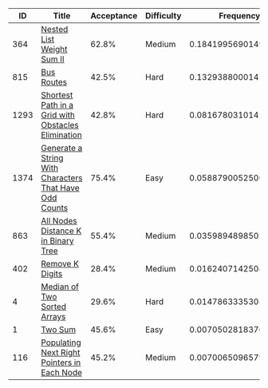 |ID|Title|Acceptance|Difficulty|Frequency|
|----|-----|----|---|---|
|364|[Nested List Weight Sum II]( https://leetcode.com/problems/nested-list-weight-sum-ii)|62.8%|Medium|0.1841995690149098|
|815|[Bus Routes]( https://leetcode.com/problems/bus-routes)|42.5%|Hard|0.1329388000145885|
|1293|[Shortest Path in a Grid with Obstacles Elimination]( https://leetcode.com/problems/shortest-path-in-a-grid-with-obstacles-elimination)|42.8%|Hard|0.08167803101426718|
|1374|[Generate a String With Characters That Have Odd Counts]( https://leetcode.com/problems/generate-a-string-with-characters-that-have-odd-counts)|75.4%|Easy|0.05887900525002278|
|863|[All Nodes Distance K in Binary Tree]( https://leetcode.com/problems/all-nodes-distance-k-in-binary-tree)|55.4%|Medium|0.03598948985031875|
|402|[Remove K Digits]( https://leetcode.com/problems/remove-k-digits)|28.4%|Medium|0.016240714250426138|
|4|[Median of Two Sorted Arrays]( https://leetcode.com/problems/median-of-two-sorted-arrays)|29.6%|Hard|0.014786333530311531|
|1|[Two Sum]( https://leetcode.com/problems/two-sum)|45.6%|Easy|0.007050281837628458|
|116|[Populating Next Right Pointers in Each Node]( https://leetcode.com/problems/populating-next-right-pointers-in-each-node)|45.2%|Medium|0.007006509657930414|
